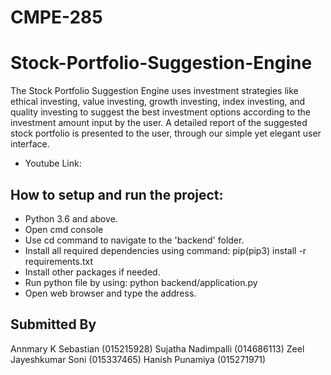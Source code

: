 # CMPE-285

# Stock-Portfolio-Suggestion-Engine
The Stock Portfolio Suggestion Engine uses investment strategies like ethical investing, value investing, growth investing, index investing, and quality investing to suggest the best investment options according to the investment amount input by the user. A detailed report of the suggested stock portfolio is presented to the user, through our simple yet elegant user interface.
- Youtube Link: 

## How to setup and run the project:

- Python 3.6 and above.
- Open cmd console
- Use cd command to navigate to the 'backend' folder.
- Install all required dependencies using command: pip(pip3) install -r requirements.txt
- Install other packages if needed.
- Run python file by using: python backend/application.py
- Open web browser and type the address.

## Submitted By

Annmary K Sebastian (015215928)
Sujatha Nadimpalli (014686113)
Zeel Jayeshkumar Soni (015337465)
Hanish Punamiya (015271971)
